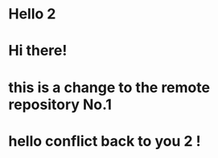 # Hello 2
# Hi there! 
# this is a change to the remote repository No.1
# hello conflict back to you 2 !

